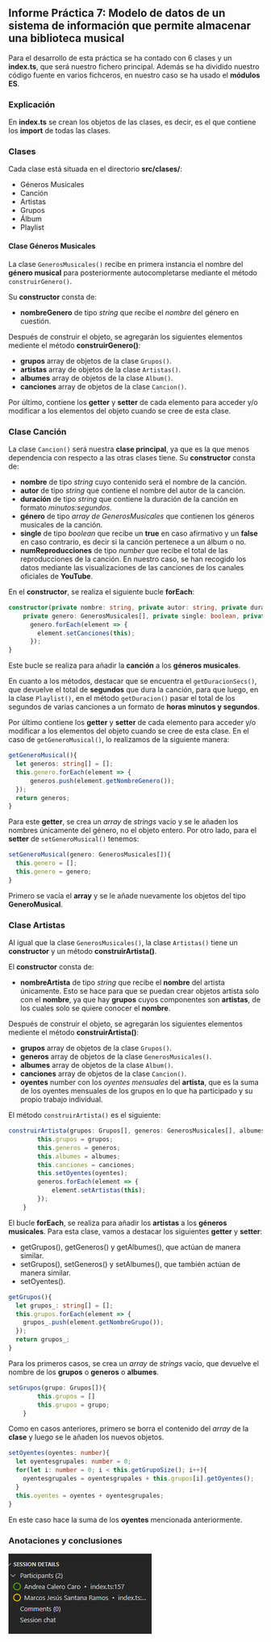 ## Informe Práctica 7: Modelo de datos de un sistema de información que permite almacenar una biblioteca musical
Para el desarrollo de esta práctica se ha contado con 6 clases y un **index.ts**, que será nuestro fichero principal. Además se ha dividido nuestro código fuente en varios fichceros, en nuestro caso se ha usado el **módulos ES**.

### Explicación 
En **index.ts** se crean los objetos de las clases, es decir, es el que contiene los **import** de todas las clases.

### Clases
Cada clase está situada en el directorio **src/clases/**:

- Géneros Musicales
- Canción
- Artistas
- Grupos 
- Álbum 
- Playlist

#### Clase Géneros Musicales
La clase ```GenerosMusicales()``` recibe en primera instancia el nombre del **género musical** para posteriormente autocompletarse mediante el método ```construirGenero()```. 

Su **constructor** consta de:
- **nombreGenero** de tipo *string* que recibe el *nombre* del género en cuestión.

Después de construir el objeto, se agregarán los siguientes elementos mediente el método **construirGenero()**:
- **grupos** array de objetos de la clase ```Grupos()```.
- **artistas** array de objetos de la clase ```Artistas()```.
- **albumes** array de objetos de la clase ```Album()```.
- **canciones** array de objetos de la clase ```Cancion()```.

Por último, contiene los **getter** y **setter** de cada elemento para acceder y/o modificar a los elementos del objeto cuando se cree de esta clase. 

### Clase Canción
La clase ```Cancion()``` será nuestra **clase principal**, ya que es la que menos dependencia con respecto a las otras clases tiene. Su **constructor** consta de:
- **nombre** de tipo *string* cuyo contenido será el nombre de la canción.
- **autor** de tipo *string* que contiene el nombre del autor de la canción.
- **duración** de tipo *string* que contiene la duración de la canción en formato *minutos:segundos*.
- **género** de tipo *array de GenerosMusicales* que contienen los géneros musicales de la canción.
- **single** de tipo *boolean* que recibe un **true** en caso afirmativo y un **false** en caso contrario, es decir si la canción pertenece a un álbum o no.
- **numReproducciones** de tipo *number* que recibe el total de las reproducciones de la canción. En nuestro caso, se han recogido los datos mediante las visualizaciones de las canciones de los canales oficiales de **YouTube**.

En el **constructor**, se realiza el siguiente bucle **forEach**:

```typescript 
constructor(private nombre: string, private autor: string, private duracion: string, 
    private genero: GenerosMusicales[], private single: boolean, private numReproducciones: number){
      genero.forEach(element => {
        element.setCanciones(this);
      });
}
```
Este bucle se realiza para añadir la **canción** a los **géneros musicales**.

En cuanto a los métodos, destacar que se encuentra el ```getDuracionSecs()```, que devuelve el total de **segundos** que dura la canción, para que luego, en la clase ```Playlist()```, en el método ```getDuracion()``` pasar el total de los segundos de varias canciones a un formato de **horas minutos y segundos**.

Por último contiene los **getter** y **setter** de cada elemento para acceder y/o modificar a los elementos del objeto cuando se cree de esta clase.
En el caso de ```getGeneroMusical()```, lo realizamos de la siguiente manera:

```typescript
getGeneroMusical(){
  let generos: string[] = [];
  this.genero.forEach(element => {
      generos.push(element.getNombreGenero());
  });
  return generos;
}
```
Para este **getter**, se crea un *array* de *strings* vacío y se le añaden los nombres únicamente del género, no el objeto entero. Por otro lado, para el **setter** de ```setGeneroMusical()``` tenemos:

```typescript
setGeneroMusical(genero: GenerosMusicales[]){
  this.genero = [];
  this.genero = genero;
}
```
Primero se vacía el **array** y se le añade nuevamente los objetos del tipo **GeneroMusical**.

### Clase Artistas
Al igual que la clase ```GenerosMusicales()```, la clase ```Artistas()``` tiene un **constructor** y un método **construirArtista()**.

El **constructor** consta de:
- **nombreArtista** de tipo *string* que recibe el **nombre** del artista únicamente. Esto se hace para que se puedan crear objetos artista solo con el **nombre**, ya que hay **grupos** cuyos componentes son **artistas**, de los cuales solo se quiere conocer el **nombre**.

Después de construir el objeto, se agregarán los siguientes elementos mediente el método **construirArtista()**:
- **grupos** array de objetos de la clase ```Grupos()```.
- **generos** array de objetos de la clase ```GenerosMusicales()```.
- **albumes** array de objetos de la clase ```Album()```.
- **canciones** array de objetos de la clase ```Cancion()```.
- **oyentes** number con los *oyentes mensuales* del **artista**, que es la suma de los oyentes mensuales de los grupos en lo que ha participado y su propio trabajo individual.

El método ```construirArtista()``` es el siguiente:

```typescript 
construirArtista(grupos: Grupos[], generos: GenerosMusicales[], albumes: Album[], canciones: Cancion[], oyentes: number){
		this.grupos = grupos;
		this.generos = generos;
		this.albumes = albumes;
		this.canciones = canciones;
		this.setOyentes(oyentes);
		generos.forEach(element => {
			element.setArtistas(this);
		});
	}
```

El bucle **forEach**, se realiza para añadir los **artistas** a los **géneros musicales**.
Para esta clase, vamos a destacar los siguientes **getter** y **setter**:
- getGrupos(), getGeneros() y getAlbumes(), que actúan de manera similar.
- setGrupos(), setGeneros() y setAlbumes(), que también actúan de manera similar.
- setOyentes().

```typescript 
getGrupos(){
  let grupos_: string[] = [];
  this.grupos.forEach(element => {
    grupos_.push(element.getNombreGrupo());
  });
  return grupos_;
}
```
Para los primeros casos, se crea un *array* de *strings* vacío, que devuelve el nombre de los **grupos** o **generos** o **albumes**.

```typescript 
setGrupos(grupo: Grupos[]){
		this.grupos = []
		this.grupos = grupo;
	}
```
Como en casos anteriores, primero se borra el contenido del *array* de la **clase** y luego se le añaden los nuevos objetos.

```typescript 
setOyentes(oyentes: number){
  let oyentesgrupales: number = 0;
  for(let i: number = 0; i < this.getGrupoSize(); i++){
    oyentesgrupales = oyentesgrupales + this.grupos[i].getOyentes();
  }
  this.oyentes = oyentes + oyentesgrupales;
}
```
En este caso hace la suma de los **oyentes** mencionada anteriormente.

### Anotaciones y conclusiones

![Imagen liveshare](./assets/images/liveshare.png)
